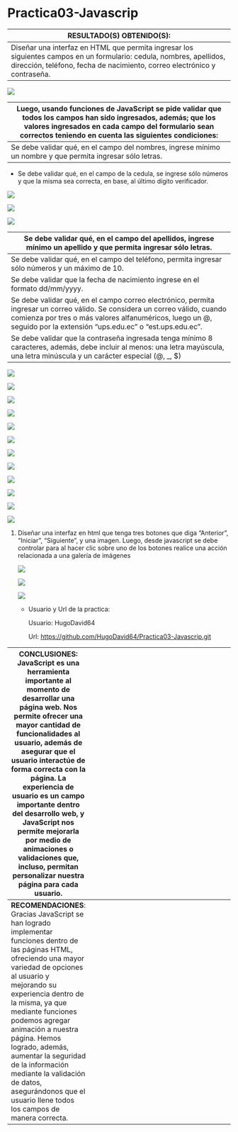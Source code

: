 Practica03-Javascrip
====================

| **RESULTADO(S) OBTENIDO(S)**:                                                                                                                                                                    |
|--------------------------------------------------------------------------------------------------------------------------------------------------------------------------------------------------|
| Diseñar una interfaz en HTML que permita ingresar los siguientes campos en un formulario: cedula, nombres, apellidos, dirección, teléfono, fecha de nacimiento, correo electrónico y contraseña. |

![](media/fec772a51c46bd155402385d97f79756.png)

| Luego, usando funciones de JavaScript se pide validar que todos los campos han sido ingresados, además; que los valores ingresados en cada campo del formulario sean correctos teniendo en cuenta las siguientes condiciones: |
|-------------------------------------------------------------------------------------------------------------------------------------------------------------------------------------------------------------------------------|
| Se debe validar qué, en el campo del nombres, ingrese mínimo un nombre y que permita ingresar sólo letras.                                                                                                                    |

-   Se debe validar qué, en el campo de la cedula, se ingrese sólo números y que
    la misma sea correcta, en base, al último dígito verificador.

![](media/62d0c529c1b39665dcad1c237f677fa0.png)

![](media/2b909758f11f6a25734349deb4e3dc65.png)

![](media/a53d37b2635fbed38ba447af367328a6.png)

| Se debe validar qué, en el campo del apellidos, ingrese mínimo un apellido y que permita ingresar sólo letras.                                                                                                                                      |
|-----------------------------------------------------------------------------------------------------------------------------------------------------------------------------------------------------------------------------------------------------|
| Se debe validar qué, en el campo del teléfono, permita ingresar sólo números y un máximo de 10.                                                                                                                                                     |
| Se debe validar que la fecha de nacimiento ingrese en el formato dd/mm/yyyy.                                                                                                                                                                        |
| Se debe validar qué, en el campo correo electrónico, permita ingresar un correo válido. Se considera un correo válido, cuando comienza por tres o más valores alfanuméricos, luego un \@, seguido por la extensión “ups.edu.ec” o “est.ups.edu.ec”. |
| Se debe validar que la contraseña ingresada tenga mínimo 8 caracteres, además, debe incluir al menos: una letra mayúscula, una letra minúscula y un carácter especial (\@, \_, \$)                                                                  |

![](media/f86a5c65504d3369421f1fb314ff17c7.png)

![](media/213c16e3975608263688dde79c3d0264.png)

![](media/79680e3b3574d4c283e74d4aa0a901ab.png)

![](media/55f39d94ad502636d4989250d1f6622e.png)

![](media/ae3ebb29b4ad51affeb85d9006140e52.png)

![](media/173ffe4315dc535354527aaa4aa34a18.png)

![](media/da20f2b840b63b017fc68b2ad9bc89a6.png)

![](media/f913eb6afac78aba3083fe6913630edf.png)

![](media/17ec9df21faff31de407ad5df4a40557.png)

![](media/cc22be7551cd6ad19c162a909ced8b47.png)

![](media/0d54c1ab679e211d30164e3bbe04fa06.png)

![](media/11f467f22ee6e648e2c2805fa9c1858f.png)

1.  Diseñar una interfaz en html que tenga tres botones que diga “Anterior”,
    “Iniciar”, “Siguiente”, y una imagen. Luego, desde javascript se debe
    controlar para al hacer clic sobre uno de los botones realice una acción
    relacionada a una galería de imágenes

    ![](media/621a5fe241d42a431a6c7a58544450ee.png)

    ![](media/d51046c0ba36ac78a7203b0b11d616c5.png)

    ![](media/4048550a24fe00c1edaddba54cf0d67e.png)

    -   Usuario y Url de la practica:

        Usuario: HugoDavid64

        Url: https://github.com/HugoDavid64/Practica03-Javascrip.git

| **CONCLUSIONES**: JavaScript es una herramienta importante al momento de desarrollar una página web. Nos permite ofrecer una mayor cantidad de funcionalidades al usuario, además de asegurar que el usuario interactúe de forma correcta con la página. La experiencia de usuario es un campo importante dentro del desarrollo web, y JavaScript nos permite mejorarla por medio de animaciones o validaciones que, incluso, permitan personalizar nuestra página para cada usuario. |   |   |   |   |   |   |   |   |   |   |   |   |   |   |   |   |   |   |   |   |   |   |   |   |   |   |   |   |   |   |   |   |
|---------------------------------------------------------------------------------------------------------------------------------------------------------------------------------------------------------------------------------------------------------------------------------------------------------------------------------------------------------------------------------------------------------------------------------------------------------------------------------------|---|---|---|---|---|---|---|---|---|---|---|---|---|---|---|---|---|---|---|---|---|---|---|---|---|---|---|---|---|---|---|---|
| **RECOMENDACIONES**: Gracias JavaScript se han logrado implementar funciones dentro de las páginas HTML, ofreciendo una mayor variedad de opciones al usuario y mejorando su experiencia dentro de la misma, ya que mediante funciones podemos agregar animación a nuestra página. Hemos logrado, además, aumentar la seguridad de la información mediante la validación de datos, asegurándonos que el usuario llene todos los campos de manera correcta.                            |   |   |   |   |   |   |   |   |   |   |   |   |   |   |   |   |   |   |   |   |   |   |   |   |   |   |   |   |   |   |   |   |
